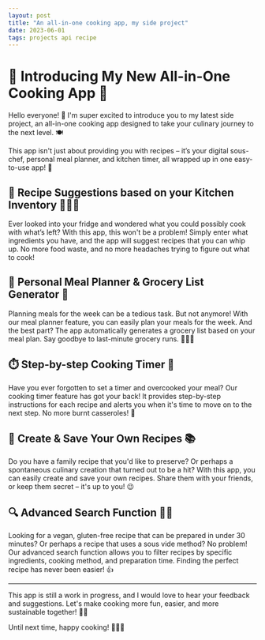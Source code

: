 ```yaml
---
layout: post
title: "An all-in-one cooking app, my side project"
date: 2023-06-01
tags: projects api recipe
---
```


# 🚀 Introducing My New All-in-One Cooking App 🍲

Hello everyone! 👋 I'm super excited to introduce you to my latest side project, an all-in-one cooking app designed to take your culinary journey to the next level. 🍽️

This app isn't just about providing you with recipes – it’s your digital sous-chef, personal meal planner, and kitchen timer, all wrapped up in one easy-to-use app! 📱

## 📖 Recipe Suggestions based on your Kitchen Inventory 🥕🥔🥚

Ever looked into your fridge and wondered what you could possibly cook with what’s left? With this app, this won't be a problem! Simply enter what ingredients you have, and the app will suggest recipes that you can whip up. No more food waste, and no more headaches trying to figure out what to cook!

## 📆 Personal Meal Planner & Grocery List Generator 🛒

Planning meals for the week can be a tedious task. But not anymore! With our meal planner feature, you can easily plan your meals for the week. And the best part? The app automatically generates a grocery list based on your meal plan. Say goodbye to last-minute grocery runs. 🏃‍♂️💨

## ⏱️ Step-by-step Cooking Timer 🍳

Have you ever forgotten to set a timer and overcooked your meal? Our cooking timer feature has got your back! It provides step-by-step instructions for each recipe and alerts you when it's time to move on to the next step. No more burnt casseroles! 🎉

## 📝 Create & Save Your Own Recipes 📚

Do you have a family recipe that you'd like to preserve? Or perhaps a spontaneous culinary creation that turned out to be a hit? With this app, you can easily create and save your own recipes. Share them with your friends, or keep them secret – it's up to you! 😉

## 🔍 Advanced Search Function 🕵️‍♀️

Looking for a vegan, gluten-free recipe that can be prepared in under 30 minutes? Or perhaps a recipe that uses a sous vide method? No problem! Our advanced search function allows you to filter recipes by specific ingredients, cooking method, and preparation time. Finding the perfect recipe has never been easier! 👍

---

This app is still a work in progress, and I would love to hear your feedback and suggestions. Let's make cooking more fun, easier, and more sustainable together! 🎈🎈

Until next time, happy cooking! 🍳🥘🍲
